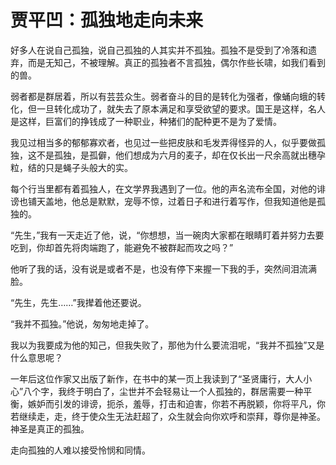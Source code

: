 # 贾平凹：孤独地走向未来

<link href="../../../css/style.css" rel="stylesheet" type="text/css" />

<div class="p">

好多人在说自己孤独，说自己孤独的人其实并不孤独。孤独不是受到了冷落和遗弃，而是无知己，不被理解。真正的孤独者不言孤独，偶尔作些长啸，如我们看到的兽。

弱者都是群居着，所以有芸芸众生。弱者奋斗的目的是转化为强者，像蛹向蛾的转化，但一旦转化成功了，就失去了原本满足和享受欲望的要求。国王是这样，名人是这样，巨富们的挣钱成了一种职业，种猪们的配种更不是为了爱情。

我见过相当多的郁郁寡欢者，也见过一些把皮肤和毛发弄得怪异的人，似乎要做孤独，这不是孤独，是孤僻，他们想成为六月的麦子，却在仅长出一尺余高就出穗孕粒，结的只是蝇子头般大的实。

每个行当里都有着孤独人，在文学界我遇到了一位。他的声名流布全国，对他的诽谤也铺天盖地，他总是默默，宠辱不惊，过着日子和进行着写作，但我知道他是孤独的。

“先生，”我有一天走近了他，说，“你想想，当一碗肉大家都在眼睛盯着并努力去要吃到，你却首先将肉端跑了，能避免不被群起而攻之吗？”

他听了我的话，没有说是或者不是，也没有停下来握一下我的手，突然间泪流满脸。

“先生，先生……”我撵着他还要说。

“我并不孤独。”他说，匆匆地走掉了。

我以为我要成为他的知己，但我失败了，那他为什么要流泪呢，“我并不孤独”又是什么意思呢？

一年后这位作家又出版了新作，在书中的某一页上我读到了“圣贤庸行，大人小心”八个字，我终于明白了，尘世并不会轻易让一个人孤独的，群居需要一种平衡，嫉妒而引发的诽谤，扼杀，羞辱，打击和迫害，你若不再脱颖，你将平凡，你若继续走，走，终于使众生无法赶超了，众生就会向你欢呼和崇拜，尊你是神圣。神圣是真正的孤独。

走向孤独的人难以接受怜悯和同情。